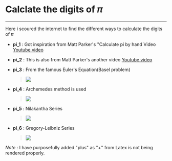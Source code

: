 # Calclate the digits of 𝜋
---

Here i scoured the internet to find the different ways to calculate the digits of 𝜋

* **pi_1** : Got inspiration from Matt Parker's "Calculate pi by    hand Video [Youtube video](https://www.youtube.com/watch?v=CKl1B8y4qXw "Matt Parker's video")

* **pi_2** : This is also from Matt Parker's another video [Youtube video](https://www.youtube.com/watch?v=LhlqCJjbEa0 "Other Video")

* **pi_3** : From the famous Euler's Equation(Basel problem) 
   >  <img src="https://render.githubusercontent.com/render/math?math=\pi = \sum_{n=1}^{\infty} \frac{1}{n^2}">

* **pi_4** : Archemedes method is used 
    > <img src="https://render.githubusercontent.com/render/math?math=\lim_{n\to\infty} n\sin(\frac{180}{n})">

* **pi_5** : Nilakantha Series
  > <img src="https://render.githubusercontent.com/render/math?math=\pi = 3 + \frac{4}{2\times3\times4} plus \frac{4}{4\times5\times6} plus \frac{4}{6\times7\times8} .....">

* **pi_6** :  Gregory-Leibniz Series
  > <img src="https://render.githubusercontent.com/render/math?math=\frac{\pi}{6} =1 - \frac{1}{3} plus \frac{1}{5} - \frac{1}{7} plus \frac{1}{9} .....">


*Note* : I have purposefully added "plus" as "+" from Latex is not being rendered properly.



